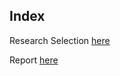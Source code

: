 ## Index
Research Selection [here](https://github.com/JAMPS657/Personal_Projects/blob/main/Research/README.md)


Report [here](https://github.com/JAMPS657/Personal_Projects/blob/main/Personal%20Programming%20Projects/BioDiversity%20Analysis/Analysis%20of%20Microbial%20Communities.pdf)
